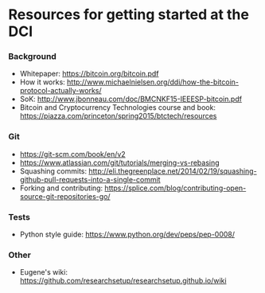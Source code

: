 # Resources for getting started at the DCI

### Background

* Whitepaper: https://bitcoin.org/bitcoin.pdf
* How it works: http://www.michaelnielsen.org/ddi/how-the-bitcoin-protocol-actually-works/
* SoK: http://www.jbonneau.com/doc/BMCNKF15-IEEESP-bitcoin.pdf
* Bitcoin and Cryptocurrency Technologies course and book: https://piazza.com/princeton/spring2015/btctech/resources

### Git

* https://git-scm.com/book/en/v2
* https://www.atlassian.com/git/tutorials/merging-vs-rebasing
* Squashing commits: http://eli.thegreenplace.net/2014/02/19/squashing-github-pull-requests-into-a-single-commit
* Forking and contributing: https://splice.com/blog/contributing-open-source-git-repositories-go/

### Tests

* Python style guide: https://www.python.org/dev/peps/pep-0008/

### Other

* Eugene's wiki: https://github.com/researchsetup/researchsetup.github.io/wiki